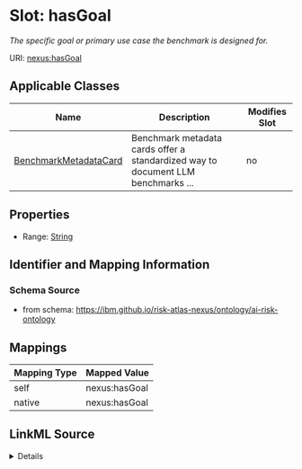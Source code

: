 

# Slot: hasGoal


_The specific goal or primary use case the benchmark is designed for._





URI: [nexus:hasGoal](https://ibm.github.io/risk-atlas-nexus/ontology/hasGoal)



<!-- no inheritance hierarchy -->





## Applicable Classes

| Name | Description | Modifies Slot |
| --- | --- | --- |
| [BenchmarkMetadataCard](BenchmarkMetadataCard.md) | Benchmark metadata cards offer a standardized way to document LLM benchmarks ... |  no  |







## Properties

* Range: [String](String.md)





## Identifier and Mapping Information







### Schema Source


* from schema: https://ibm.github.io/risk-atlas-nexus/ontology/ai-risk-ontology




## Mappings

| Mapping Type | Mapped Value |
| ---  | ---  |
| self | nexus:hasGoal |
| native | nexus:hasGoal |




## LinkML Source

<details>
```yaml
name: hasGoal
description: The specific goal or primary use case the benchmark is designed for.
from_schema: https://ibm.github.io/risk-atlas-nexus/ontology/ai-risk-ontology
rank: 1000
alias: hasGoal
domain_of:
- BenchmarkMetadataCard
range: string

```
</details>
